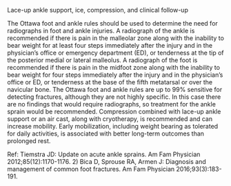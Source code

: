 Lace-up ankle support, ice, compression, and clinical follow-up

The Ottawa foot and ankle rules should be used to determine the need for radiographs in foot and ankle injuries. A radiograph of the ankle is recommended if there is pain in the malleolar zone along with the inability to bear weight for at least four steps immediately after the injury and in the physician’s office or emergency department (ED), or tenderness at the tip of the posterior medial or lateral malleolus. A radiograph of the foot is recommended if there is pain in the midfoot zone along with the inability to bear weight for four steps immediately after the injury and in the physician’s office or ED, or tenderness at the base of the fifth metatarsal or over the navicular bone. The Ottawa foot and ankle rules are up to 99% sensitive for detecting fractures, although they are not highly specific. In this case there are no findings that would require radiographs, so treatment for the ankle sprain would be recommended. Compression combined with lace-up ankle support or an air cast, along with cryotherapy, is recommended and can increase mobility. Early mobilization, including weight bearing as tolerated for daily activities, is associated with better long-term outcomes than prolonged rest.

Ref: Tiemstra JD: Update on acute ankle sprains. Am Fam Physician 2012;85(12):1170-1176.  2) Bica D, Sprouse RA, Armen J: Diagnosis and management of common foot fractures. Am Fam Physician 2016;93(3):183-191.